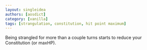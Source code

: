 ```yaml
---
layout: singleidea
authors: [aosdict]
category: [vanilla]
tags: [strangulation, constitution, hit point maximum]
---
```

Being strangled for more than a couple turns starts to reduce your Constitution (or maxHP).
